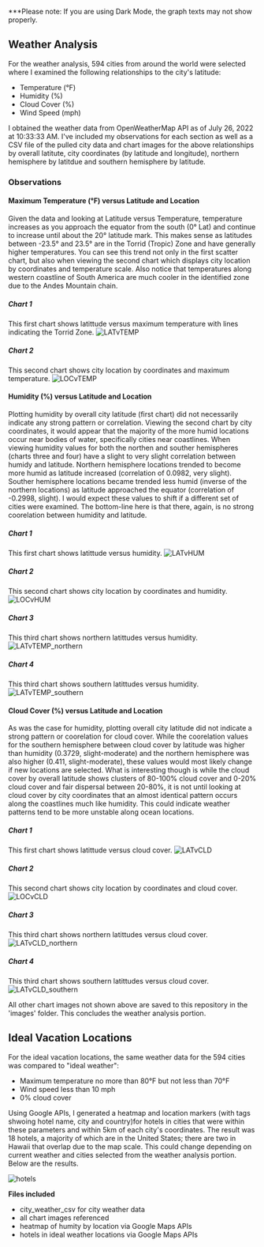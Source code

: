 ***Please note: If you are using Dark Mode, the graph texts may not show properly. 

## Weather Analysis

For the weather analysis, 594 cities from around the world were selected where I examined the following relationships to the city's latitude:
* Temperature (°F)
* Humidity (%)
* Cloud Cover (%)
* Wind Speed (mph)

I obtained the weather data from OpenWeatherMap API as of July 26, 2022 at 10:33:33 AM. I've included my observations for each section as well as a CSV file of the pulled city data and chart images for the above relationships by overall latitute, city coordinates (by latitude and longitude), northern hemisphere by latitdue and southern hemisphere by latitude.  

### Observations
#### Maximum Temperature (°F) versus Latitude and Location
Given the data and looking at Latitude versus Temperature, temperature increases as you approach the equator from the south (0° Lat) and continue to increase until about the 20° latitude mark. This makes sense as latitudes between -23.5° and 23.5° are in the Torrid (Tropic) Zone and have generally higher temperatures. You can see this trend not only in the first scatter chart, but also when viewing the second chart which displays city location by coordinates and temperature scale. Also notice that temperatures along western coastline of South America are much cooler in the identified zone due to the Andes Mountain chain.

##### Chart 1
This first chart shows latittude versus maximum temperature with lines indicating the Torrid Zone. 
![LATvTEMP](https://user-images.githubusercontent.com/104914008/181065852-df6c231c-6489-46d3-98d6-5e0197d6d3d0.png)

##### Chart 2
This second chart shows city location by coordinates and maximum temperature. 
![LOCvTEMP](https://user-images.githubusercontent.com/104914008/181100327-b64bb5ff-ac39-4fa9-a66b-14f01c952a0c.png)

#### Humidity (%) versus Latitude and Location
Plotting humidity by overall city latitude (first chart) did not necessarily indicate any strong pattern or correlation. Viewing the second chart by city coordinates, it would appear that the majority of the more humid locations occur near bodies of water, specifically cities near coastlines. When viewing humidity values for both the northen and souther hemispheres (charts three and four) have a slight to very slight correlation between humidy and latitude. Northern hemisphere locations trended to become more humid as latitude increased (correlation of 0.0982, very slight). Souther hemisphere locations became trended less humid (inverse of the northern locations) as latitude approached the equator (correlation of -0.2998, slight). I would expect these values to shift if a different set of cities were examined. The bottom-line here is that there, again, is no strong coorelation between humidity and latitude.

##### Chart 1
This first chart shows latittude versus humidity.
![LATvHUM](https://user-images.githubusercontent.com/104914008/181101809-27c94753-fd3e-46e9-9c27-1db2f489c3ed.png)

##### Chart 2
This second chart shows city location by coordinates and humidity.
![LOCvHUM](https://user-images.githubusercontent.com/104914008/181101753-4f184f18-f874-49d3-9936-8130a5c99491.png)

##### Chart 3
This third chart shows northern latittudes versus humidity.
![LATvTEMP_northern](https://user-images.githubusercontent.com/104914008/181101772-b23f2df6-7162-4e77-9b64-026df3935506.png)

##### Chart 4
This third chart shows southern latittudes versus humidity.
![LATvTEMP_southern](https://user-images.githubusercontent.com/104914008/181101767-47edeb04-3aff-46ed-912d-85135fcfdf8a.png)

#### Cloud Cover (%) versus Latitude and Location
As was the case for humidity, plotting overall city latitude did not indicate a strong pattern or coorelation for cloud cover. While the coorelation values for the southern hemisphere between cloud cover by latitude was higher than humidity (0.3729, slight-moderate) and the northern hemisphere was also higher (0.411, slight-moderate), these values would most likely change if new locations are selected. What is interesting though is while the cloud cover by overall latitude shows clusters of 80-100% cloud cover and 0-20% cloud cover and fair dispersal between 20-80%, it is not until looking at cloud cover by city coordinates that an almost identical pattern occurs along the coastlines much like humidity. This could indicate weather patterns tend to be more unstable along ocean locations.

##### Chart 1
This first chart shows latittude versus cloud cover.
![LATvCLD](https://user-images.githubusercontent.com/104914008/181103558-b0b78ede-5b23-4768-b4bd-53db9e5d5ae6.png)

##### Chart 2
This second chart shows city location by coordinates and cloud cover.
![LOCvCLD](https://user-images.githubusercontent.com/104914008/181103590-e1611cf7-da62-434f-b6f7-6f29f3349fe0.png)

##### Chart 3
This third chart shows northern latittudes versus cloud cover.
![LATvCLD_northern](https://user-images.githubusercontent.com/104914008/181103568-bdd2df4a-4973-4e72-830e-6fa2cc59654b.png)

##### Chart 4
This third chart shows southern latittudes versus cloud cover.
![LATvCLD_southern](https://user-images.githubusercontent.com/104914008/181103573-ab5b03f0-115c-4864-911c-5d1fb9159dc6.png)

All other chart images not shown above are saved to this repository in the 'images' folder. This concludes the weather analysis portion.

## Ideal Vacation Locations

For the ideal vacation locations, the same weather data for the 594 cities was compared to "ideal weather":
* Maximum temperature no more than 80°F but not less than 70°F
* Wind speed less than 10 mph
* 0% cloud cover

Using Google APIs, I generated a heatmap and location markers (with tags shwoing hotel name, city and country)for hotels in cities that were within these parameters and within 5km of each city's coordinates. The result was 18 hotels, a majority of which are in the United States; there are two in Hawaii that overlap due to the map scale. This could change depending on current weather and cities selected from the weather analysis portion. Below are the results.

![hotels](https://user-images.githubusercontent.com/104914008/181104608-08fb9299-8b67-4b67-9cc5-805231633b3e.png)

<b>Files included</b>
* city_weather_csv for city weather data
* all chart images referenced
* heatmap of humity by location via Google Maps APIs
* hotels in ideal weather locations via Google Maps APIs

